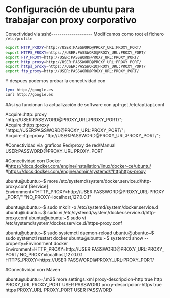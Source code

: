 ﻿
Configuración de ubuntu para trabajar con proxy corporativo
============================================================

Conectividad via sshó--------------------
Modificamos como root el fichero `/etc/profile`

```bash
export HTTP_PROXY=http://USER:PASSWORD@PROXY_URL:PROXY_PORT/
export HTTPS_PROXY=https://USER:PASSWORD@PROXY_URL:PROXY_PORT/
export FTP_PROXY=http://USER:PASSWORD@PROXY_URL:PROXY_PORT/
export http_proxy=http://USER:PASSWORD@PROXY_URL:PROXY_PORT/
export https_proxy=https://USER:PASSWORD@PROXY_URL:PROXY_PORT/
export ftp_proxy=http://USER:PASSWORD@PROXY_URL:PROXY_PORT/
```

Y despues podemos probar la conectividad con

```bash
lynx http://google.es
curl http://google.es
```

#Asi ya funcionan la actualización de software con apt-get
/etc/apt/apt.conf

Acquire::http::proxy "http://USER:PASSWORD@PROXY_URL:PROXY_PORT/";
Acquire::https::proxy "https://USER:PASSWORD@PROXY_URL:PROXY_PORT/";
Acquire::ftp::proxy "ftp://USER:PASSWORD@PROXY_URL:PROXY_PORT/";

#Conectividad via graficos
Red\proxy de red\Manual
USER:PASSWORD@PROXY_URL PROXY_PORT

#Conectividad con Docker
#https://docs.docker.com/engine/installation/linux/docker-ce/ubuntu/
#https://docs.docker.com/engine/admin/systemd/#httphttps-proxy

ubuntu@ubuntu:~$ more /etc/systemd/system/docker.service.d/http-proxy.conf
[Service]
Environment="HTTP_PROXY=http://USER:PASSWORD@PROXY_URL:PROXY_PORT/" "NO_PROXY=localhost,127.0.0.1"

ubuntu@ubuntu:~$ sudo mkdir -p /etc/systemd/system/docker.service.d
ubuntu@ubuntu:~$ sudo vi /etc/systemd/system/docker.service.d/http-proxy.conf
ubuntu@ubuntu:~$ sudo vi /etc/systemd/system/docker.service.d/https-proxy.conf

ubuntu@ubuntu:~$ sudo systemctl daemon-reload
ubuntu@ubuntu:~$ sudo systemctl restart docker
ubuntu@ubuntu:~$ systemctl show --property=Environment docker
Environment=HTTP_PROXY=http://USER:PASSWORD@PROXY_URL:PROXY_PORT/ NO_PROXY=localhost,127.0.0.1 HTTPS_PROXY=https://USER:PASSWORD@PROXY_URL:PROXY_PORT/

#Conectividad con Maven

ubuntu@ubuntu:~/.m2$ more settings.xml
<settings>
  <proxies>
   <proxy>
      <id>proxy-descripcion-http</id>
      <active>true</active>
      <protocol>http</protocol>
      <host>PROXY_URL</host>
      <port>PROXY_PORT</port>
      <username>USER</username>
      <password>PASSWORD</password>
      <nonProxyHosts></nonProxyHosts>
    </proxy>
   <proxy>
      <id>proxy-descripcion-https</id>
      <active>true</active>
      <protocol>https</protocol>
      <host>PROXY_URL</host>
      <port>PROXY_PORT</port>
      <username>USER</username>
      <password>PASSWORD</password>
      <nonProxyHosts></nonProxyHosts>
    </proxy>
  </proxies>
</settings>

